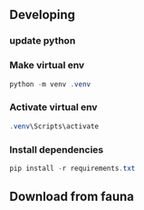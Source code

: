 ﻿

## Developing

### update python
  

### Make virtual env

  ```powershell
  python -m venv .venv
  ```
### Activate virtual env

  ```powershell
  .venv\Scripts\activate
  ```
### Install dependencies

  ```powershell
  pip install -r requirements.txt
  ```


## Download from fauna

